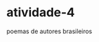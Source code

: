 # atividade-4
<DOCTYPE>
<html>
<head> 
<title> repositorio para realização da atividade. </title>
 </head> 
<body> 
 poemas de autores brasileiros 
  </body>
</html> 
